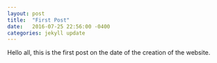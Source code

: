 ```yaml
---
layout: post
title:  "First Post"
date:   2016-07-25 22:56:00 -0400
categories: jekyll update
---
```

<!--This page controls what happens after the Helpful Free Websites link is clicked-->
Hello all, this is the first post on the date of the creation of the website.

